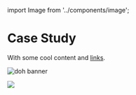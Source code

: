 import Image from '../components/image';

# Case Study

With some cool content and [links](https://www.google.com).

![doh banner](features/determinants-of-health/feature_banner.jpg)

<Image src="features/determinants-of-health/feature_banner.jpg"></Image>
